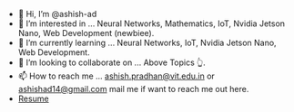 - 👋 Hi, I’m @ashish-ad
- 👀 I’m interested in ... Neural Networks, Mathematics, IoT, Nvidia Jetson Nano, Web Development (newbiee).
- 🌱 I’m currently learning ... Neural Networks, IoT, Nvidia Jetson Nano, Web Development.
- 💞️ I’m looking to collaborate on ... Above Topics 👆.
- 📫 How to reach me ... ashish.pradhan@vit.edu.in or ashishad14@gmail.com mail me if want to reach me out here.
- [Resume](https://drive.google.com/file/d/1xMgrhEHdY4EJ5hp6BzcVxAEdcJaQWpNq/view?usp=sharing)
<!---
ashish-ad/ashish-ad is a ✨ special ✨ repository because its `README.md` (this file) appears on your GitHub profile.
You can click the Preview link to take a look at your changes.
--->
